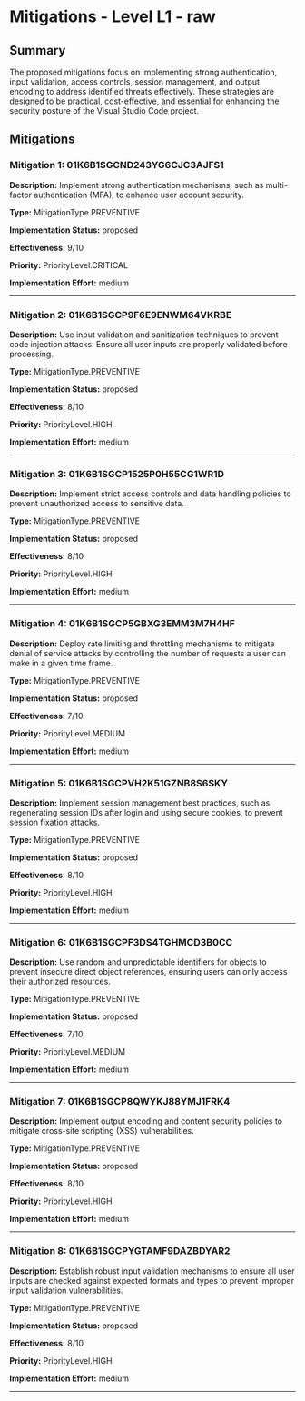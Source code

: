 # Mitigations - Level L1 - raw

## Summary

The proposed mitigations focus on implementing strong authentication, input validation, access controls, session management, and output encoding to address identified threats effectively. These strategies are designed to be practical, cost-effective, and essential for enhancing the security posture of the Visual Studio Code project.

## Mitigations

### Mitigation 1: 01K6B1SGCND243YG6CJC3AJFS1

**Description:** Implement strong authentication mechanisms, such as multi-factor authentication (MFA), to enhance user account security.

**Type:** MitigationType.PREVENTIVE

**Implementation Status:** proposed

**Effectiveness:** 9/10

**Priority:** PriorityLevel.CRITICAL

**Implementation Effort:** medium

---

### Mitigation 2: 01K6B1SGCP9F6E9ENWM64VKRBE

**Description:** Use input validation and sanitization techniques to prevent code injection attacks. Ensure all user inputs are properly validated before processing.

**Type:** MitigationType.PREVENTIVE

**Implementation Status:** proposed

**Effectiveness:** 8/10

**Priority:** PriorityLevel.HIGH

**Implementation Effort:** medium

---

### Mitigation 3: 01K6B1SGCP1525P0H55CG1WR1D

**Description:** Implement strict access controls and data handling policies to prevent unauthorized access to sensitive data.

**Type:** MitigationType.PREVENTIVE

**Implementation Status:** proposed

**Effectiveness:** 8/10

**Priority:** PriorityLevel.HIGH

**Implementation Effort:** medium

---

### Mitigation 4: 01K6B1SGCP5GBXG3EMM3M7H4HF

**Description:** Deploy rate limiting and throttling mechanisms to mitigate denial of service attacks by controlling the number of requests a user can make in a given time frame.

**Type:** MitigationType.PREVENTIVE

**Implementation Status:** proposed

**Effectiveness:** 7/10

**Priority:** PriorityLevel.MEDIUM

**Implementation Effort:** medium

---

### Mitigation 5: 01K6B1SGCPVH2K51GZNB8S6SKY

**Description:** Implement session management best practices, such as regenerating session IDs after login and using secure cookies, to prevent session fixation attacks.

**Type:** MitigationType.PREVENTIVE

**Implementation Status:** proposed

**Effectiveness:** 8/10

**Priority:** PriorityLevel.HIGH

**Implementation Effort:** medium

---

### Mitigation 6: 01K6B1SGCPF3DS4TGHMCD3B0CC

**Description:** Use random and unpredictable identifiers for objects to prevent insecure direct object references, ensuring users can only access their authorized resources.

**Type:** MitigationType.PREVENTIVE

**Implementation Status:** proposed

**Effectiveness:** 7/10

**Priority:** PriorityLevel.MEDIUM

**Implementation Effort:** medium

---

### Mitigation 7: 01K6B1SGCP8QWYKJ88YMJ1FRK4

**Description:** Implement output encoding and content security policies to mitigate cross-site scripting (XSS) vulnerabilities.

**Type:** MitigationType.PREVENTIVE

**Implementation Status:** proposed

**Effectiveness:** 8/10

**Priority:** PriorityLevel.HIGH

**Implementation Effort:** medium

---

### Mitigation 8: 01K6B1SGCPYGTAMF9DAZBDYAR2

**Description:** Establish robust input validation mechanisms to ensure all user inputs are checked against expected formats and types to prevent improper input validation vulnerabilities.

**Type:** MitigationType.PREVENTIVE

**Implementation Status:** proposed

**Effectiveness:** 8/10

**Priority:** PriorityLevel.HIGH

**Implementation Effort:** medium

---

